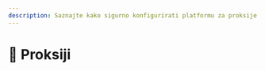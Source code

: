```yaml
---
description: Saznajte kako sigurno konfigurirati platformu za proksije "Velocity".
---
```


# 🔀 Proksiji
